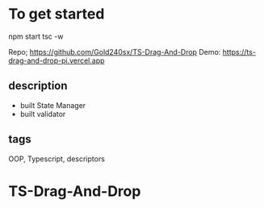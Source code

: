 # To get started
npm start
tsc -w

Repo; https://github.com/Gold240sx/TS-Drag-And-Drop
Demo: https://ts-drag-and-drop-pi.vercel.app

## description
- built State Manager
- built validator


## tags
OOP, Typescript, descriptors

# TS-Drag-And-Drop
